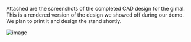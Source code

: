 Attached are the screenshots of the completed CAD design for the gimal. This is a rendered version of the design we showed off during our demo. We plan to print it and design the stand shortly.

![image](https://user-images.githubusercontent.com/114199773/205524821-191f871d-34f9-4b18-b547-02c4a5770619.png)
